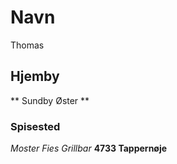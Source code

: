 # Navn
Thomas

## Hjemby
** Sundby Øster **

### Spisested

*Moster Fies Grillbar* **4733 Tappernøje**
